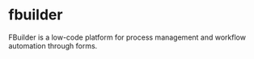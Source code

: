 # fbuilder

FBuilder is a low-code platform for process management and workflow automation through forms.
